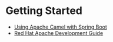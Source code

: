 # Getting Started

* [Using Apache Camel with Spring Boot](https://camel.apache.org/camel-spring-boot/latest/spring-boot.html)
* [Red Hat Apache Development Guide](https://docs.redhat.com/en/documentation/red_hat_fuse/7.12/html-single/apache_camel_development_guide)

